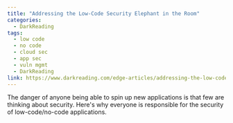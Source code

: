 ```yaml
---
title: "Addressing the Low-Code Security Elephant in the Room"
categories:
  - DarkReading
tags:
  - low code
  - no code
  - cloud sec
  - app sec
  - vuln mgmt
  - DarkReading
link: https://www.darkreading.com/edge-articles/addressing-the-low-code-security-elephant-in-the-room
---
```


The danger of anyone being able to spin up new applications is that few are thinking about security. Here's why everyone is responsible for the security of low-code/no-code applications.
